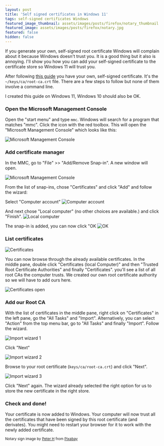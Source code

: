 ```yaml
---
layout: post
title: 'Self signed certificates in Windows 11'
tags: self-signed certificates Windows
featured_image_thumbnail: assets/images/posts/firefox/notary_thumbnail.jpg
featured_image: assets/images/posts/firefox/notary.jpg
featured: false
hidden: false
---
```


If you generate your own, self-signed root certificate Windows will complain about it because Windows doesn't trust you.
It is a good thing but it also is annoying. I'll show you how you can add your self-signed certificate to the certificate store so 
Windows 11 will trust you.

<!--more-->

After following [this guide](https://bert.emelis.net/posts/1-Certificate-management) you have your own, self-signed certificate. It's the `~/keys/ca/root-ca.crt` file. There are a few steps to follow but none of them involve a command line.

I created this guide on Windows 11, Windows 10 should also be OK.

### Open the Microsoft Management Console

Open the "start menu" and type `mmc`. Windows will search for a program that matches "mmc". Click the icon with the red toolbox. This will open the "Microsoft Management Console" which looks like this:

![Microsoft Management Console](/assets/images/posts/certswin/01-mmc.png)

### Add certificate manager

In the MMC, go to "File" >> "Add/Remove Snap-in". A new window will open.

![Microsoft Management Console](/assets/images/posts/certswin/02-snapin.png)

From the list of snap-ins, chose "Certificates" and click "Add" and follow the wizard:

Select "Computer account"
![Computer account](/assets/images/posts/certswin/03-compacc.png)

And next chose "Local computer" (no other choices are available.) and click "Finish".
![Local computer](/assets/images/posts/certswin/04-localcomp.png)

The snap-in is added, you can now click "OK
![OK](/assets/images/posts/certswin/05-ok.png)

### List certificates

![Certificates](/assets/images/posts/certswin/06-certificates.png)

You can now browse through the already available certificates. In the middle pane, double click "Certificates (local Computer)" and then "Trusted Root Certificate Authorities" and finally "Certificates". you'll see a list of all root CAs the computer trusts. We created our own root certificate authority so we will have to add ours here.

![Certificates open](/assets/images/posts/certswin/07-certificatesopen.png)

### Add our Root CA

With the list of certificates in the middle pane, right click on "Certificates" in the left pane, go the "All Tasks" and "Import". Alternatively, you can select "Action" from the top menu bar, go to "All Tasks" and finally "Import". Follow the wizard.

![Import wizard 1](/assets/images/posts/certswin/08-import1.png)

Click "Next"

![Import wizard 2](/assets/images/posts/certswin/08-import2.png)

Browse to your root certificate (`keys/ca/root-ca.crt`) and click "Next".

![Import wizard 3](/assets/images/posts/certswin/08-import3.png)

Click "Next" again. The wizard already selected the right option for us to store the new certificate in the right store.

### Check and done!

Your certificate is now added to Windows. Your computer will now trust all the certificates that have been signed by this root certificate (and derivates). You might need to restart your browser for it to work with the newly added certificate.

<small>Notary sign image by <a href="https://pixabay.com/users/tama66-1032521/?utm_source=link-attribution&amp;utm_medium=referral&amp;utm_campaign=image&amp;utm_content=3617525">Peter H</a> from <a href="https://pixabay.com/?utm_source=link-attribution&amp;utm_medium=referral&amp;utm_campaign=image&amp;utm_content=3617525">Pixabay</a></small>

